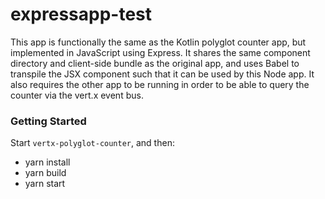 # expressapp-test

This app is functionally the same as the Kotlin polyglot counter app, but implemented in JavaScript using Express. It shares the same component directory and client-side bundle as the original app, and uses Babel to transpile the JSX component such that it can be used by this Node app. It also requires the other app to be running in order to be able to query the counter via the vert.x event bus. 

### Getting Started

Start `vertx-polyglot-counter`, and then: 

- yarn install
- yarn build
- yarn start